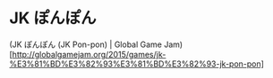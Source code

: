 JK ぽんぽん
==========

(JK ぽんぽん (JK Pon-pon) | Global Game Jam)[http://globalgamejam.org/2015/games/jk-%E3%81%BD%E3%82%93%E3%81%BD%E3%82%93-jk-pon-pon]
